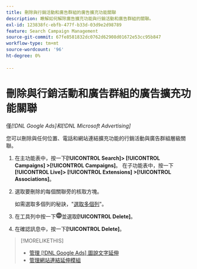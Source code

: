```yaml
---
title: 刪除與行銷活動和廣告群組的廣告擴充功能關聯
description: 瞭解如何解除廣告擴充功能與行銷活動和廣告群組的關聯。
exl-id: 123838fc-ebfb-477f-b33d-03d9e2d98789
feature: Search Campaign Management
source-git-commit: 67fe8581832dc0762d62908d01672e53cc95b847
workflow-type: tm+mt
source-wordcount: '96'
ht-degree: 0%

---
```


# 刪除與行銷活動和廣告群組的廣告擴充功能關聯

僅&#x200B;*[!DNL Google Ads]和[!DNL Microsoft Advertising]*

您可以刪除與任何位置、電話和網站連結擴充功能的行銷活動與廣告群組層級關聯。

1. 在主功能表中，按一下&#x200B;**[!UICONTROL Search]> [!UICONTROL Campaigns] >[!UICONTROL Campaigns]**。 在子功能表中，按一下&#x200B;**[!UICONTROL Live]> [!UICONTROL Extensions] >[!UICONTROL Associations]**。

1. 選取要刪除的每個關聯旁的核取方塊。

   如需選取多個列的秘訣，&quot;[選取多個列](/help/search-social-commerce/common-tasks/navigation-editing-selection/multiple-rows-select.md)&quot;。

1. 在工具列中按一下![更多](/help/search-social-commerce/assets/more.png "更多")並選取&#x200B;**[!UICONTROL Delete]**。

1. 在確認訊息中，按一下&#x200B;**[!UICONTROL Delete]**。

>[!MORELIKETHIS]
>
>* [管理 [!DNL Google Ads] 圖說文字延伸](/help/search-social-commerce/campaign-management/campaigns/callout-extension-manage.md)
>* [管理網站連結延伸模組](sitelink-extension-manage.md)
